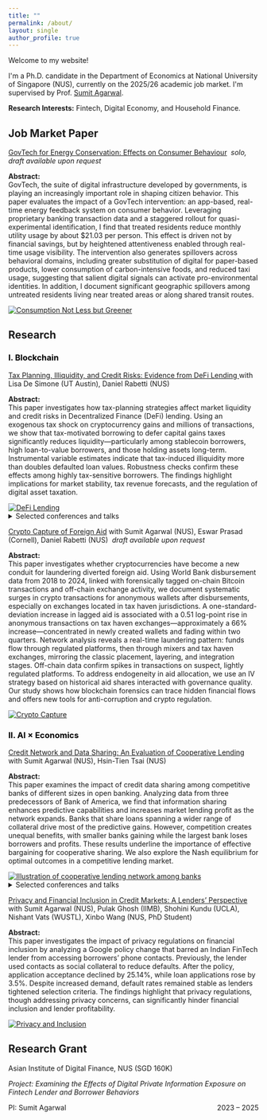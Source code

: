 ```yaml
---
title: ""
permalink: /about/
layout: single
author_profile: true
---
```


<p>Welcome to my website!</p>

<p>
  I'm a Ph.D. candidate in the Department of Economics at National University of Singapore (NUS), 
  currently on the 2025/26 academic job market. I'm supervised by 
  Prof. <a href="https://www.ushakrisna.com/" target="_blank" rel="noopener noreferrer">Sumit Agarwal</a>.
</p>

<p class="mb-24"><strong>Research Interests:</strong> Fintech, Digital Economy, and Household Finance.</p>

<h2 class="mb-8">Job Market Paper</h2>

<!-- =============== JMP =============== -->
<section class="paper-entry">
  <div class="paper-row">
    <div class="paper-text">
      <p class="mb-0">
        <a href="#">GovTech for Energy Conservation: Effects on Consumer Behaviour</a>
        <em> &nbsp;solo, draft available upon request</em>
      </p>
      <p class="mt-8">
        <strong>Abstract:</strong><br>
        GovTech, the suite of digital infrastructure developed by governments, is playing an increasingly important role in shaping citizen behavior.
        This paper evaluates the impact of a GovTech intervention: an app-based, real-time energy feedback system on consumer behavior.
        Leveraging proprietary banking transaction data and a staggered rollout for quasi-experimental identification, I find that treated residents reduce monthly utility usage by about $21.03 per person.
        This effect is driven not by financial savings, but by heightened attentiveness enabled through real-time usage visibility.
        The intervention also generates spillovers across behavioral domains, including greater substitution of digital for paper-based products, lower consumption of carbon-intensive foods, and reduced taxi usage, suggesting that salient digital signals can activate pro-environmental identities.
        In addition, I document significant geographic spillovers among untreated residents living near treated areas or along shared transit routes.
      </p>
    </div>
    <div class="paper-img">
      <a href="/images/app.png" target="_blank" rel="noopener noreferrer">
        <img src="/images/app.png" alt="Consumption Not Less but Greener">
      </a>
    </div>
  </div>
</section>

<h2 class="mt-24 mb-8">Research</h2>

<h3 class="mb-8" style="color:#000000;">I. Blockchain</h3>

<!-- =============== 1) DeFi Lending =============== -->
<section class="paper-entry">
  <div class="paper-row">
    <div class="paper-text">
      <p class="mb-0">
        <a href="https://papers.ssrn.com/sol3/papers.cfm?abstract_id=4764605" target="_blank" rel="noopener noreferrer">
          Tax Planning, Illiquidity, and Credit Risks: Evidence from DeFi Lending
        </a>
        with Lisa De Simone (UT Austin), Daniel Rabetti (NUS)
      </p>
      <p class="mt-8">
        <strong>Abstract:</strong><br>
        This paper investigates how tax-planning strategies affect market liquidity and credit risks in Decentralized Finance (DeFi) lending.
        Using an exogenous tax shock on cryptocurrency gains and millions of transactions, we show that tax-motivated borrowing to defer capital gains taxes significantly reduces liquidity—particularly among stablecoin borrowers, high loan-to-value borrowers, and those holding assets long-term.
        Instrumental variable estimates indicate that tax-induced illiquidity more than doubles defaulted loan values.
        Robustness checks confirm these effects among highly tax-sensitive borrowers.
        The findings highlight implications for market stability, tax revenue forecasts, and the regulation of digital asset taxation.
      </p>
    </div>
    <div class="paper-img">
      <a href="/images/blockchain1.png" target="_blank" rel="noopener noreferrer">
        <img src="/images/blockchain1.png" alt="DeFi Lending">
      </a>
    </div>
  </div>

  <details>
    <summary>Selected conferences and talks</summary>
    <p class="mt-8">
      International Monetary Fund (IMF) Workshop in Digital Money and Taxation (2025);  
      Hawai’i Accounting Research Conference (HARC, 2025);  
      Tokenomics Conference (2024);  
      Workshop on the Economics of Technology and Decentralization at Waseda University;  
      National University of Singapore; Cornell–Tsinghua Summer Finance Institute;  
      IESE Barcelona Tax Conference; IC3 Blockchain Camp at Cornell Tech;  
      Finance and Accounting Annual Research Symposium; Research Symposium on Finance and Economics;  
      Bank of Finland; European Systemic Risk Board; Conference in AI and Systemic Risk Analytics;  
      Swiss National Bank Conference on Cryptoassets and Financial Innovation; Euroasia Conference;  
      Hong Kong University Summer Conference; Bank of Japan;  
      FeAT International Conference on Artificial Intelligence; Tsinghua University (SEM and PBC, 2024);  
      Singapore FinTech Festival; 14th Financial Markets and Corporate Governance Conference;  
      AI Global Finance Research Conference (Ho Chi Minh City, 2023).
    </p>
  </details>
</section>

<!-- =============== 2) Crypto Capture =============== -->
<section class="paper-entry">
  <div class="paper-row">
    <div class="paper-text">
      <p class="mb-0">
        <a href="#">Crypto Capture of Foreign Aid</a>
        with Sumit Agarwal (NUS), Eswar Prasad (Cornell), Daniel Rabetti (NUS)
        <em> &nbsp;draft available upon request</em>
      </p>
      <p class="mt-8">
        <strong>Abstract:</strong><br>
        This paper investigates whether cryptocurrencies have become a new conduit for laundering diverted foreign aid.
        Using World Bank disbursement data from 2018 to 2024, linked with forensically tagged on-chain Bitcoin transactions and off-chain exchange activity, we document systematic surges in crypto transactions for anonymous wallets after disbursements, especially on exchanges located in tax haven jurisdictions.
        A one-standard-deviation increase in lagged aid is associated with a 0.51 log-point rise in anonymous transactions on tax haven exchanges—approximately a 66% increase—concentrated in newly created wallets and fading within two quarters.
        Network analysis reveals a real-time laundering pattern: funds flow through regulated platforms, then through mixers and tax haven exchanges, mirroring the classic placement, layering, and integration stages.
        Off-chain data confirm spikes in transactions on suspect, lightly regulated platforms.
        To address endogeneity in aid allocation, we use an IV strategy based on historical aid shares interacted with governance quality.
        Our study shows how blockchain forensics can trace hidden financial flows and offers new tools for anti-corruption and crypto regulation.
      </p>
    </div>
    <div class="paper-img">
      <a href="/images/agg20.png" target="_blank" rel="noopener noreferrer">
        <img src="/images/agg20.png" alt="Crypto Capture">
      </a>
    </div>
  </div>
</section>

<h3 class="mt-24 mb-8" style="color:#000000;">II. AI × Economics</h3>

<!-- =============== 3) Cooperative Lending =============== -->
<section class="paper-entry">
  <div class="paper-row">
    <div class="paper-text">
      <p class="mb-0">
        <a href="https://papers.ssrn.com/sol3/papers.cfm?abstract_id=4463473" target="_blank" rel="noopener noreferrer">
          Credit Network and Data Sharing: An Evaluation of Cooperative Lending
        </a>
        with Sumit Agarwal (NUS), Hsin-Tien Tsai (NUS)
      </p>
      <p class="mt-8">
        <strong>Abstract:</strong><br>
        This paper examines the impact of credit data sharing among competitive banks of different sizes in open banking.
        Analyzing data from three predecessors of Bank of America, we find that information sharing enhances predictive capabilities and increases market lending profit as the network expands.
        Banks that share loans spanning a wider range of collateral drive most of the predictive gains.
        However, competition creates unequal benefits, with smaller banks gaining while the largest bank loses borrowers and profits.
        These results underline the importance of effective bargaining for cooperative sharing.
        We also explore the Nash equilibrium for optimal outcomes in a competitive lending market.
      </p>
    </div>
    <div class="paper-img">
      <a href="/images/bank.png" target="_blank" rel="noopener noreferrer">
        <img src="/images/bank.png" alt="Illustration of cooperative lending network among banks">
      </a>
    </div>
  </div>

  <details>
    <summary>Selected conferences and talks</summary>
    <p class="mt-8">
      29th International Conference on Computing in Economics and Finance (CEF), Nice (2023);
      Asian Meeting of the Econometric Society, Tsinghua University, Beijing (2023)
    </p>
  </details>
</section>

<!-- =============== 4) Privacy & Inclusion =============== -->
<section class="paper-entry">
  <div class="paper-row">
    <div class="paper-text">
      <p class="mb-0">
        <a href="https://drive.google.com/file/d/1QY0Ba49V9RbYpTz1cms9vca-3N3dRO-u/view" target="_blank" rel="noopener noreferrer">
          Privacy and Financial Inclusion in Credit Markets: A Lenders’ Perspective
        </a>
        with Sumit Agarwal (NUS), Pulak Ghosh (IIMB), Shohini Kundu (UCLA), Nishant Vats (WUSTL), Xinbo Wang (NUS, PhD Student)
      </p>
      <p class="mt-8">
        <strong>Abstract:</strong><br>
        This paper investigates the impact of privacy regulations on financial inclusion by analyzing a Google policy change that barred an Indian FinTech lender from accessing borrowers’ phone contacts.
        Previously, the lender used contacts as social collateral to reduce defaults.
        After the policy, application acceptance declined by 25.14%, while loan applications rose by 3.5%.
        Despite increased demand, default rates remained stable as lenders tightened selection criteria.
        The findings highlight that privacy regulations, though addressing privacy concerns, can significantly hinder financial inclusion and lender profitability.
      </p>
    </div>
    <div class="paper-img">
      <a href="/images/india_loan.png" target="_blank" rel="noopener noreferrer">
        <img src="/images/india_loan.png" alt="Privacy and Inclusion">
      </a>
    </div>
  </div>
</section>

<h2 class="section-gap-lg">Research Grant</h2>
<div class="paper-entry">
  <div class="paper-flex">
    <div class="paper-text">
      <p>
        Asian Institute of Digital Finance, NUS (SGD 160K)
      </p>
      <p><em>Project: Examining the Effects of Digital Private Information Exposure on Fintech Lender and Borrower Behaviors</em></p>
      <p class="muted" style="display:flex; justify-content:space-between;">
  <span>PI: Sumit Agarwal</span>
  <span>2023 – 2025</span>
  </p>
    </div>
  </div>
</div>